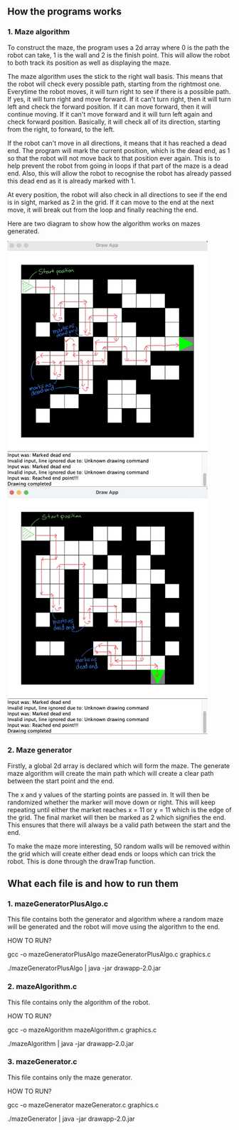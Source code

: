 ## How the programs works

### 1. Maze algorithm

To construct the maze, the program uses a 2d array where 0 is the path the robot can take, 1 is the wall and 2 is the finish point. This will allow the robot to both track its position as well as displaying the maze.

The maze algorithm uses the stick to the right wall basis. This means that the robot will check every possible path, starting from the rightmost one. Everytime the robot moves, it will turn right to see if there is a possible path. If yes, it will turn right and move forward. If it can't turn right, then it will turn left and check the forward position. If it can move forward, then it will continue moving. If it can't move forward and it will turn left again and check forward position. Basically, it will check all of its direction, starting from the right, to forward, to the left.

If the robot can't move in all directions, it means that it has reached a dead end. The program will mark the current position, which is the dead end, as 1 so that the robot will not move back to that position ever again. This is to help prevent the robot from going in loops if that part of the maze is a dead end. Also, this will allow the robot to recognise the robot has already passed this dead end as it is already marked with 1.

At every position, the robot will also check in all directions to see if the end is in sight, marked as 2 in the grid. If it can move to the end at the next move, it will break out from the loop and finally reaching the end.

Here are two diagram to show how the algorithm works on mazes generated.

<p float="left">
  <img src="MazeDiagram1.jpg" width="450" />
  <img src="MazeDiagram2.jpg" width="450" /> 
</p>

### 2. Maze generator

Firstly, a global 2d array is declared which will form the maze. The generate maze algorithm will create the main path which will create a clear path between the start point and the end.

The x and y values of the starting points are passed in. It will then be randomized whether the marker will move down or right. This will keep repeating until either the market reaches x = 11 or y = 11 which is the edge of the grid. The final market will then be marked as 2 which signifies the end. This ensures that there will always be a valid path between the start and the end.

To make the maze more interesting, 50 random walls will be removed within the grid which will create either dead ends or loops which can trick the robot. This is done through the drawTrap function.

## What each file is and how to run them

### 1. mazeGeneratorPlusAlgo.c
This file contains both the generator and algorithm where a random maze will be generated and the robot will move using the algorithm to the end.

HOW TO RUN?

gcc -o mazeGeneratorPlusAlgo mazeGeneratorPlusAlgo.c graphics.c

./mazeGeneratorPlusAlgo | java -jar drawapp-2.0.jar

### 2. mazeAlgorithm.c
This file contains only the algorithm of the robot.

HOW TO RUN?

gcc -o mazeAlgorithm mazeAlgorithm.c graphics.c

./mazeAlgorithm | java -jar drawapp-2.0.jar

### 3. mazeGenerator.c
This file contains only the maze generator.

HOW TO RUN?

gcc -o mazeGenerator mazeGenerator.c graphics.c

./mazeGenerator | java -jar drawapp-2.0.jar
